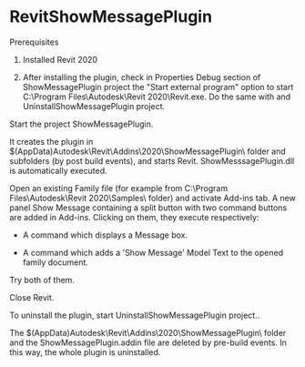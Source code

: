 # RevitShowMessagePlugin


Prerequisites

1. Installed Revit 2020

2. After installing the plugin, check in Properties Debug section of ShowMessagePlugin project the
"Start external program" option to start C:\Program Files\Autodesk\Revit 2020\Revit.exe.
Do the same with and UninstallShowMessagePlugin project.

Start the project ShowMessagePlugin.

It creates the plugin in $(AppData)Autodesk\Revit\Addins\2020\ShowMessagePlugin\ folder and subfolders (by post build events), and starts Revit. ShowMesssagePlugin.dll is automatically executed.

Open an existing Family file (for example from C:\Program Files\Autodesk\Revit 2020\Samples\ folder) and activate Add-ins tab.
A new panel Show Message containing a split button with two command buttons are added in Add-ins. Clicking on them, they execute respectively:

- A command which displays a Message box.

- A command which adds a 'Show Message' Model Text to the opened family document.

Try both of them.

Close Revit.

To uninstall the plugin, start UninstallShowMessagePlugin project..

The $(AppData)Autodesk\Revit\Addins\2020\ShowMessagePlugin\ folder  and the ShowMessagePlugin.addin file are deleted by pre-build events.
In this way, the whole plugin is uninstalled.



